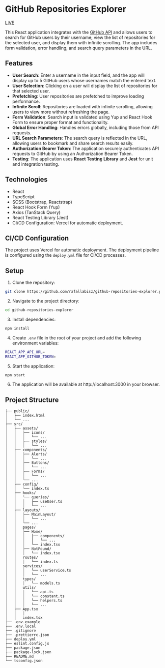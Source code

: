 # GitHub Repositories Explorer

[LIVE](https://github-repositories-explorer-app.vercel.app/)

This React application integrates with the [GitHub API](https://docs.github.com/en/rest) and allows users to search for
GitHub users by their username,
view the list of repositories for the selected user, and display them with infinite scrolling. The app includes form
validation, error handling, and search query parameters in the URL.

## Features

- **User Search**: Enter a username in the input field, and the app will display up to 5 GitHub users whose usernames
  match
  the entered text.
- **User Selection**: Clicking on a user will display the list of repositories for that selected user.
- **Prefetching**: User repositories are prefetched to improve loading performance.
- **Infinite Scroll**: Repositories are loaded with infinite scrolling, allowing users to view more without refreshing
  the
  page.
- **Form Validation**: Search input is validated using Yup and React Hook Form to ensure proper format and
  functionality.
- **Global Error Handling**: Handles errors globally, including those from API requests.
- **URL Search Parameters**: The search query is reflected in the URL, allowing users to bookmark and share search
  results
  easily.
- **Authorization Bearer Token**: The application securely authenticates API requests to GitHub by using an
  Authorization
  Bearer Token.
- **Testing**: The application uses **React Testing Library** and **Jest** for unit and integration testing.

## Technologies

- React
- TypeScript
- SCSS (Bootstrap, Reactstrap)
- React Hook Form (Yup)
- Axios (TanStack Query)
- React Testing Library (Jest)
- CI/CD Configuration: Vercel for automatic deployment.

## CI/CD Configuration

The project uses Vercel for automatic deployment. The deployment pipeline is configured using the ```deploy.yml``` file
for
CI/CD processes.

## Setup

1. Clone the repository:

```bash
git clone https://github.com/rafallabisz/github-repositories-explorer.git
```

2. Navigate to the project directory:

```bash
cd github-repositories-explorer
```

3. Install dependencies:

```bash
npm install
```

4. Create `.env` file in the root of your project and add the following environment variables:

```bash
REACT_APP_API_URL=
REACT_APP_GITHUB_TOKEN=
```

5. Start the application:

```bash
npm start
```

6. The application will be available at http://localhost:3000 in your browser.

## Project Structure

```
├── public/
│   ├── index.html
│   └── ...
├── src/
│   ├── assets/
│   │   ├── icons/
│   │   │   └── ...
│   │   ├── styles/
│   │   │   └── ...
│   ├── components/
│   │   ├── Alerts/
│   │   │   └── ...
│   │   ├── Buttons/
│   │   │   └── ...
│   │   ├── Forms/
│   │   │   └── ...
│   │   └── ...
│   ├── config/
│   │   └── index.ts     
│   ├── hooks/
│   │   └── queries/
│   │   │   ├── useUser.ts 
│   │   │   └── ...    
│   ├── layouts/
│   │   ├── MainLayout/
│   │   │   └── ...
│   │   └── ...
│   │   pages/
│   │   ├── Home/
│   │   │   ├── components/
│   │   │   │   └── ...
│   │   │   └── index.tsx
│   │   ├── NotFound/
│   │   │   └── index.tsx
│   │   routes/
│   │   │   └── index.ts
│   │   services/
│   │   │   └── userService.ts
│   │   │   └── ...
│   │   types/
│   │   │   └── models.ts
│   │   utils/
│   │   │   └── api.ts
│   │   │   └── constant.ts
│   │   │   └── helpers.ts
│   │   │   └── ...
│   ├── App.tsx
│   │   │
│   │   index.tsx
├── .env.example
├── .env.local
├── .gitignore
├── .prettierrc.json
├── deploy.yml
├── eslint.config.js
├── package.json
├── package-lock.json
├── README.md
└── tsconfig.json
```

